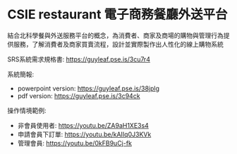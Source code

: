 
# CSIE restaurant 電子商務餐廳外送平台
結合北科學餐與外送服務平台的概念，為消費者、商家及商場的購物與管理⾏為提供服務，了解消費者及商家買賣流程，設計並實際製作出⼈性化的線上購物系統

SRS系統需求規格書: https://guyleaf.pse.is/3cu7r4

系統簡報:
- powerpoint version: https://guyleaf.pse.is/38jplg
- pdf version: https://guyleaf.pse.is/3c94ck

操作情境範例:
- 非會員使用者: https://youtu.be/ZA9aH1XE3s4
- 申請會員下訂單: https://youtu.be/kAIIq0J3KVk 
- 管理會員: https://youtu.be/0kFB9uCj-fk
